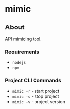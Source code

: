 mimic
=====================

## About
API mimicing tool.

### Requirements
* `nodejs`
* `npm`

### Project CLI Commands
* `mimic -r` - start project
* `mimic -s` - stop project
* `mimic -v` - project version